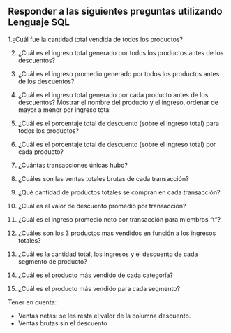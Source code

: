 ## Responder a las siguientes preguntas utilizando Lenguaje SQL


1.¿Cuál fue la cantidad total vendida de todos los productos?

2. ¿Cuál es el ingreso total generado por todos los productos antes de los
descuentos?

3. ¿Cuál es el ingreso promedio generado por todos los productos antes de los descuentos?

4. ¿Cuál es el ingreso total generado por cada producto antes de los descuentos? Mostrar el nombre del producto y el ingreso, ordenar de mayor a menor por ingreso total

5. ¿Cuál es el porcentaje total de descuento (sobre el ingreso total) para todos los productos?

6. ¿Cuál es el porcentaje total de descuento (sobre el ingreso total) por cada producto?

7. ¿Cuántas transacciones únicas hubo? 

8. ¿Cuáles son las ventas totales brutas de cada transacción?

9. ¿Qué cantidad de productos totales se compran en cada transacción?

10. ¿Cuál es el valor de descuento promedio por transacción?

11. ¿Cuál es el ingreso promedio neto por transacción  para  miembros “t”?

12. ¿Cuáles son los 3 productos mas vendidos en función a los ingresos totales? 

13. ¿Cuál es la cantidad total, los ingresos y el descuento de cada segmento de
producto?

14. ¿Cuál es el producto más vendido de cada categoría?

15. ¿Cuál es el producto más vendido para cada segmento?

Tener en cuenta:
- Ventas netas: se les resta el valor de la columna descuento.
- Ventas brutas:sin el descuento
